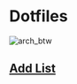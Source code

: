 # Dotfiles

![arch_btw](https://github.com/user-attachments/assets/d5137b2a-0cbd-4f40-beb8-9c685d9319c6)

## [Add List](https://github.com/stars/jonahgcarpenter/lists/dotfiles-todo)
